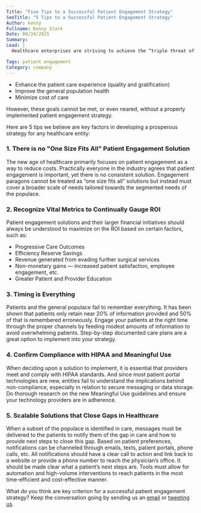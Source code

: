 ```yaml
---
Title: "Five Tips to a Successful Patient Engagement Strategy"
SeoTitle: "5 Tips to a Successful Patient Engagement Strategy"
Author: kenny
Fullname: Kenny Stark
Date: 08/24/2015
Summary: 
Lead: |
  Healthcare enterprises are striving to achieve the “triple threat of patient engagement":

Tags: patient engagement
Category: company
---
```

-  Enhance the patient care experience (quality and gratification)
-  Improve the general population health
-  Minimize cost of care

However, these goals cannot be met, or even neared, without a properly implemented patient engagement strategy. 

Here are 5 tips we believe are key factors in developing a prosperous strategy for any healthcare entity:

### 1. There is no "One Size Fits All" Patient Engagement Solution

The new age of healthcare primarily focuses on patient engagement as a way to reduce costs. Practically everyone in the industry agrees that patient engagement is important, yet there is no consistent solution. Engagement paragons cannot be treated as “one size fits all” solutions but instead must cover a broader scale of needs tailored towards the segmented needs of the populace.

### 2. Recognize Vital Metrics to Continually Gauge ROI

Patient engagement solutions and their larger financial initiatives should always be understood to maximize on the ROI based on certain factors, such as:

- Progressive Care Outcomes
- Efficiency Reserve Savings
- Revenue generated from evading further surgical services
- Non-monetary gains — increased patient satisfaction, employee engagement, etc.
- Greater Patient and Provider Education

### 3. Timing is Everything

Patients and the general populace fail to remember everything. It has been shown that patients only retain near 20% of information provided and 50% of that is remembered erroneously. Engage your patients at the right time through the proper channels by feeding modest amounts of information to avoid overwhelming patients. Step-by-step documented care plans are a great option to implement into your strategy. 

### 4. Confirm Compliance with HIPAA and Meaningful Use

When deciding upon a solution to implement, it is essential that providers meet and comply with HIPAA standards. And since most patient portal technologies are new, entities fail to understand the implications behind non-compliance, especially in relation to secure messaging or data storage. Do thorough research on the new Meaningful Use guidelines and ensure your technology providers are in adherence. 

### 5. Scalable Solutions that Close Gaps in Healthcare

When a subset of the populace is identified in care, messages must be delivered to the patients to notify them of the gap in care and how to provide next steps to close this gap. Based on patient preferences, notifications can be channeled through emails, texts, patient portals, phone calls, etc. All notifications should have a clear call to action and link back to a website or provide a phone number to reach the physician’s office. It should be made clear what a patient’s next steps are. Tools must allow for automation and high-volume interventions to reach patients in the most time-efficient and cost-effective manner.

What do you think are key criterion for a successful patient engagement strategy? Keep the conversation going by sending us an [email](hello@catalyze.io) or [tweeting us](https://twitter.com/catalyzeio).

